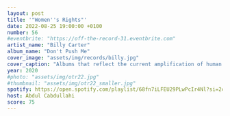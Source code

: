 ```yaml
---
layout: post
title: '"Women''s Rights"'
date: 2022-08-25 19:00:00 +0100
number: 56
#eventbrite: "https://off-the-record-31.eventbrite.com"
artist_name: "Billy Carter"
album_name: "Don't Push Me"
cover_image: "assets/img/records/billy.jpg"
cover_caption: "Albums that reflect the current amplification of human rights issues and hate crimes, and the way the current political spectrum has encouraged antagonising equality"
year: 2020
#photo: "assets/img/otr22.jpg"
#thumbnail: "assets/img/otr22_smaller.jpg"
spotify: https://open.spotify.com/playlist/68fn7iLFEU29PLwPcIr4Nl?si=2c1f90741e6147f6
host: Abdul Cabdullahi
score: 75
---
```


